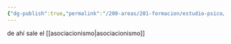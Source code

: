 ```yaml
---
{"dg-publish":true,"permalink":"/200-areas/201-formacion/estudio-psico/funcionalismo/","dgPassFrontmatter":true}
---
```


de ahí sale el [[asociacionismo\|asociacionismo]]